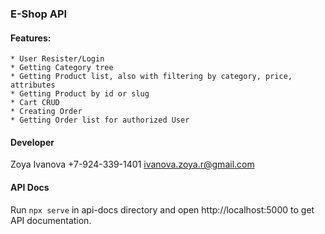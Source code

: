 ### E-Shop API
#### Features:
    * User Resister/Login
    * Getting Category tree
    * Getting Product list, also with filtering by category, price, attributes
    * Getting Product by id or slug
    * Cart CRUD
    * Creating Order
    * Getting Order list for authorized User

#### Developer
Zoya Ivanova
+7-924-339-1401
[ivanova.zoya.r@gmail.com](mailto:ivanova.zoya.r@gmail.com)

#### API Docs
Run ```npx serve``` in api-docs directory and open http://localhost:5000 to get API documentation.
